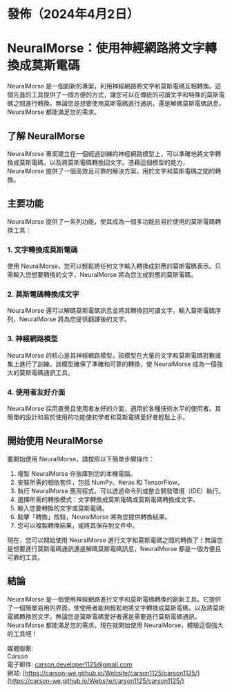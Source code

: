 # 發佈（2024年4月2日）

# NeuralMorse：使用神經網路將文字轉換成莫斯電碼

NeuralMorse 是一個創新的專案，利用神經網路將文字和莫斯電碼互相轉換。這個先進的工具提供了一個方便的方式，讓您可以在傳統的可讀文字和特殊的莫斯電碼之間進行轉換。無論您是想要使用莫斯電碼進行通訊，還是解碼莫斯電碼訊息，NeuralMorse 都能滿足您的需求。

## 了解 NeuralMorse

NeuralMorse 專案建立在一個經過訓練的神經網路模型上，可以準確地將文字轉換成莫斯電碼，以及將莫斯電碼轉換回文字。憑藉這個模型的能力，NeuralMorse 提供了一個高效且可靠的解決方案，用於文字和莫斯電碼之間的轉換。

## 主要功能

NeuralMorse 提供了一系列功能，使其成為一個多功能且易於使用的莫斯電碼轉換工具：

### 1. 文字轉換成莫斯電碼
使用 NeuralMorse，您可以輕鬆將任何文字輸入轉換成對應的莫斯電碼表示。只需輸入您想要轉換的文字，NeuralMorse 將為您生成對應的莫斯電碼。

### 2. 莫斯電碼轉換成文字
NeuralMorse 還可以解碼莫斯電碼訊息並將其轉換回可讀文字。輸入莫斯電碼序列，NeuralMorse 將為您提供翻譯後的文字。

### 3. 神經網路模型
NeuralMorse 的核心是其神經網路模型，該模型在大量的文字和莫斯電碼對數據集上進行了訓練。該模型確保了準確和可靠的轉換，使 NeuralMorse 成為一個強大的莫斯電碼通訊工具。

### 4. 使用者友好介面
NeuralMorse 採用直覺且使用者友好的介面，適用於各種技術水平的使用者。其簡單的設計和易於使用的功能使初學者和莫斯電碼愛好者輕鬆上手。

## 開始使用 NeuralMorse

要開始使用 NeuralMorse，請按照以下簡單步驟操作：

1. 複製 NeuralMorse 存放庫到您的本機電腦。
2. 安裝所需的相依套件，包括 NumPy、Keras 和 TensorFlow。
3. 執行 NeuralMorse 應用程式，可以透過命令列或整合開發環境（IDE）執行。
4. 選擇所需的轉換模式：文字轉換成莫斯電碼或莫斯電碼轉換成文字。
5. 輸入您要轉換的文字或莫斯電碼。
6. 點擊「轉換」按鈕，NeuralMorse 將為您提供轉換結果。
7. 您可以複製轉換結果，或將其保存到文件中。

現在，您可以開始使用 NeuralMorse 進行文字和莫斯電碼之間的轉換了！無論您是想要進行莫斯電碼通訊還是解碼莫斯電碼訊息，NeuralMorse 都是一個方便且可靠的工具。

## 結論

NeuralMorse 是一個使用神經網路進行文字和莫斯電碼轉換的創新工具。它提供了一個簡單易用的界面，使使用者能夠輕鬆地將文字轉換成莫斯電碼，以及將莫斯電碼轉換回文字。無論您是莫斯電碼愛好者還是需要進行莫斯電碼通訊，NeuralMorse 都能滿足您的需求。現在就開始使用 NeuralMorse，體驗這個強大的工具吧！

媒體聯繫:<br>
Carson<br>
電子郵件: [carson.developer1125@gmail.com](mailto:carson.developer1125@gmail.com)<br>
網站: [https://carson-we.github.io/Website/carson1125/carson1125/](https://carson-we.github.io/Website/carson1125/carson1125/)
